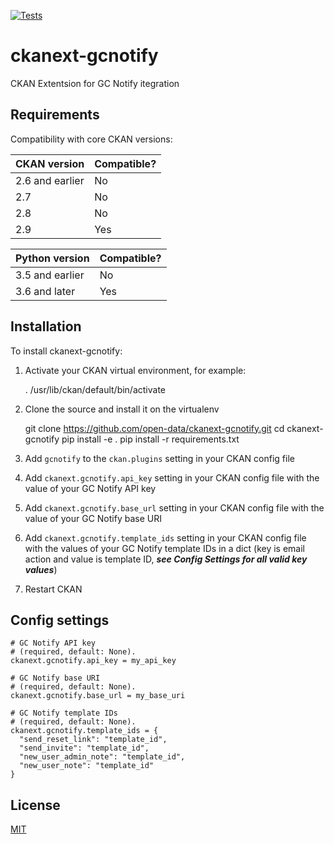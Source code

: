 [![Tests](https://github.com/open-data/ckanext-gcnotify/workflows/Tests/badge.svg?branch=main)](https://github.com/open-data/ckanext-gcnotify/actions)

# ckanext-gcnotify

CKAN Extentsion for GC Notify itegration


## Requirements

Compatibility with core CKAN versions:

| CKAN version    | Compatible?   |
| --------------- | ------------- |
| 2.6 and earlier | No    |
| 2.7             | No    |
| 2.8             | No    |
| 2.9             | Yes    |

| Python version    | Compatible?   |
| --------------- | ------------- |
| 3.5 and earlier | No    |
| 3.6 and later             | Yes    |

## Installation

To install ckanext-gcnotify:

1. Activate your CKAN virtual environment, for example:

     . /usr/lib/ckan/default/bin/activate

2. Clone the source and install it on the virtualenv

    git clone https://github.com/open-data/ckanext-gcnotify.git
    cd ckanext-gcnotify
    pip install -e .
	pip install -r requirements.txt

3. Add `gcnotify` to the `ckan.plugins` setting in your CKAN
   config file

4. Add `ckanext.gcnotify.api_key` setting in your CKAN config file with the value of your GC Notify API key

5. Add `ckanext.gcnotify.base_url` setting in your CKAN config file with the value of your GC Notify base URI

6. Add `ckanext.gcnotify.template_ids` setting in your CKAN config file with the values of your GC Notify template IDs in a dict (key is email action and value is template ID, ___see Config Settings for all valid key values___)

7. Restart CKAN

## Config settings

```
# GC Notify API key
# (required, default: None).
ckanext.gcnotify.api_key = my_api_key
```
```
# GC Notify base URI
# (required, default: None).
ckanext.gcnotify.base_url = my_base_uri
```
```
# GC Notify template IDs
# (required, default: None).
ckanext.gcnotify.template_ids = {
  "send_reset_link": "template_id",
  "send_invite": "template_id",
  "new_user_admin_note": "template_id",
  "new_user_note": "template_id"
}
```

## License

[MIT](https://raw.githubusercontent.com/open-data/ckanext-gcnotify/master/LICENSE)
